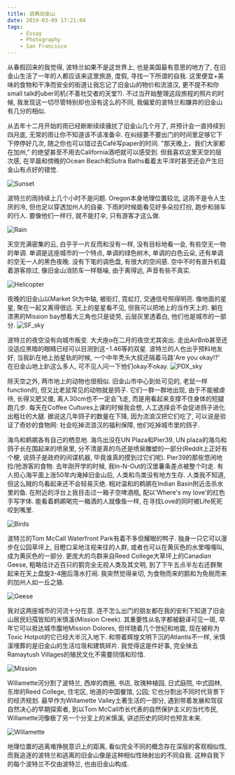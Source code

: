 ```yaml
---
title: 逃离旧金山
date: 2019-03-09 17:21:04
tags:
	- Essay
	- Photography
	- San Francisco
---
```


从春假回来的我觉得, 波特兰如果不是这世界上, 也是美国最有意思的地方了, 在旧金山生活了一年的人都应该来这里旅游, 度假, 寻找一下所谓的自我. 这里便宜+美味的食物和干净而安全的街道让我忘记了旧金山的物价和流浪汉, 更不提不和你small talk的uber司机(不善社交者的天堂?). 不过当开始整理这段旅程的照片的时候, 我发现这一切尽管特别却也没有这么的不同, 我偏爱的波特兰和嫌弃的旧金山有几分的相似.

<!-- more -->

从去年十二月开始的雨已经断断续续骚扰了旧金山几个月了, 并预计会一直持续到四月底, 无常的雨让你不知道该不该准备伞. 在纠结要不要出门的时间里足够它下下停停好几次, 随之你也可以错过去Café写paper的时间. "那天晚上，我们大家都在加州," 的绝望甚至不用去California酒吧就可以感受到. 但我喜欢这里天空的层次感, 在早晨和傍晚的Ocean Beach和Sutra Baths看着太平洋时甚至还会产生旧金山有点好的错觉.

![Sunset](https://ws1.sinaimg.cn/large/006tKfTcly1g0xkq3718tj31hc0u0u19.jpg "10/09/18 Sunset @Shukai")

波特兰的雨持续上几个小时不是问题. Oregon本身地理位置较北, 这雨不是令人生厌的冷, 但也足以穿透加州人的自豪. 下雨的时候能看见好多朵拉打扮, 跑步和骑车的行人. 要像他们一样行, 就不能打伞, 只有游客才这么做.
 
 ![Rain](https://ws3.sinaimg.cn/large/006tKfTcly1g0xlttby3fj31c00u0kjz.jpg "02/17/19 Stick @Shukai")

天空充满密集的云, 白乎乎一片反而和没有一样, 没有目标地看一会, 有些空无一物的单调. 单调是这座城市的一个特点, 单调的绿色树木, 单调的白色云朵, 还有单调的空无一人的黑色夜晚. 没有下笔的调色盘, 有很大的空间感. 空中不时有直升机载着游客掠过, 像旧金山消防车一样聒噪, 由于离得远, 声音有些不真实.

![Helicopter](https://ws3.sinaimg.cn/large/006tKfTcly1g0xm6xcqz7j31hc0u0qv5.jpg "02/17/19 Helicopter @Shukai")

夜晚的旧金山以Market St为中轴, 被街灯, 霓虹灯, 交通信号照得明亮. 像地面的星星, 聚在一起又离得很远. 天上的星星看不见, 但我可以把地上的当作天上的. 躺在漆黑的Mission bay想看大三角也只是徒劳, 云层灰里透着白, 他们也是城市的一部分.
![SF_sky](https://ws4.sinaimg.cn/large/006tKfTcly1g0xmcj42jzj30u00u04r5.jpg "01/19/19 SF_sky @Shukai")

波特兰的夜空没有向城市叛变. 大犬座α在二月的夜空尤其突出. 走出AirBnb甚至还没适应黑暗的眼睛已经可以目测到这−1.46等的双星. 波特兰的人也出乎预料地友好, 当我趴在地上拍星轨的时候, 一个中年秃头大叔还隔着马路'Are you okay!?' 在旧金山地上趴这么多人, 可不见人问一下他们okay不okay.
![PDX_sky](https://ws2.sinaimg.cn/large/006tKfTcly1g0xpumjw7dj31hc0u07wl.jpg "02/18/19 PDX_sky @Shukai")

除天空之外, 两市地上的动物也很相似. 旧金山市中心到处可见的, 老鼠一样function的, 但又比老鼠常见的动物就是鸽子. 它们一群一群地出现, 由于不能被虐待, 长得又肥又傻, 离人30cm也不一定会飞走, 而是用看起来支撑不住身体的短腿跑几步. 每天在Coffee Cultures上课的时候我会想, 人工选择会不会促进鸽子进化出粗壮的大腿. 据说这几年鸽子的数量在下降, 因为流浪汉把它们吃了, 可以说是验证了奇妙的食物网: 社会吃掉流浪汉的福利保障, 他们吃掉城市里的鸽子.

海鸟和鹈鹕各有自己的栖息地. 海鸟出没在UN Plaza和Pier39, UN plaza的海鸟和鸽子长在围起来的喷泉里, 分不清是真的鸟还是喷泉雕塑的一部分(Reddit上正好有个梗, 说鸽子是政府的间谍机器, 毕竟谁真的摸到过它们呢). Pier39的那些悠闲地捡/抢游客的食物. 去年刚开学的时候, 我In-N-Out的汉堡薯条差点被整个叼走. 有人担心海平面上涨50年内淹掉旧金山后, 人类和鸟类没有地方生存. 人类我不知道, 但这么贼的鸟看起来还不会轻易灭绝. 相对温和的鹈鹕在Indian Basin附近击杀水里的鱼. 在附近的浮台上我目击过一箱子空啤酒瓶, 配以'Where's my love'的红色手写字体. 能看着鹈鹕喝完一箱酒的人就像鱼一样, 在寻找Love的同时被Life死死咬到嘴里.

![Birds](https://ws1.sinaimg.cn/large/006tKfTcly1g0xucgd1ufj318z0u0e8a.jpg "12/09/18 Birds @Shukai") 

波特兰的Tom McCall Waterfront Park有着不多但耀眼的鸭子. 独身一只它可以漫步在公园草坪上, 目瞪口呆地注视来往的人群, 或者也可以在黄灰色的水里嘎嘎叫, 成为黄灰色的一部分. 更庞大的鸟群来自Reed College大草坪上的Canadian Geese, 粗略估计近百只的鹅完全无视人类及其文明, 到了下午五点半左右还群聚起来在天上盘旋3-4圈后落水打闹. 我突然觉得亲切, 为食物而来的鹅和为免税而来的加州人如一丘之貉.

![Geese](https://ws4.sinaimg.cn/large/006tKfTcly1g0xvdl87zpj34600u0npk.jpg "02/19/19 Geese @Shukai")

我对这两座城市的河流十分在意. 连不怎么出门的朋友都在我的安利下知道了旧金山居民妇孺皆知的米慎溪(Mission Creek). 其重要性从名字都被翻译可见一斑, 早年它可以抵达城市腹地Mission Dolores, 但伴随着几个世纪和地震, 现在被称为Toxic Hotpot的它已经大半沉入地下. 和带着辉煌文明下沉的Atlantis不一样, 米慎溪埋葬的是旧金山的生活垃圾和建筑碎片. 我觉得这是件好事, 完全抹去Ramaytush Villages的殖民文化不需要同情和珍惜.

![Mission](https://ws4.sinaimg.cn/large/006tKfTcly1g0ycif270kj31hc0u0u14.jpg "12/06/18 Mission @Shukai")

Willamette河分割了波特兰, 西岸的商圈, 书店, 玫瑰种植园, 日式庭院, 中式园林, 东岸的Reed College, 住宅区, 地道的中国餐馆, 公园; 它也分割出不同时代背景下的经济规划. 最早作为Willamette Valley土著生活的一部分, 遇到带着发展和驾驭自然决心的早期探索者, 到以Tom McCall市长代表的自然保护主义的当代市民, Willamette河像极了另一个分支上的米慎溪, 讲述历史的同时也预言未来.

![Willamette](https://ws3.sinaimg.cn/large/006tKfTcly1g0yfzr5c1oj30u018zqvf.jpg "02/17/19 Willamette @Shukai")

地理位置的逃离难挣脱意识上的距离, 看似完全不同的概念存在深层的客观相似性, 而我追逐的波特兰和逃离的旧金山像是这种相似性映射出的不同自我. 这种自我下的每个波特兰不仅由波特兰, 也由旧金山构成.
